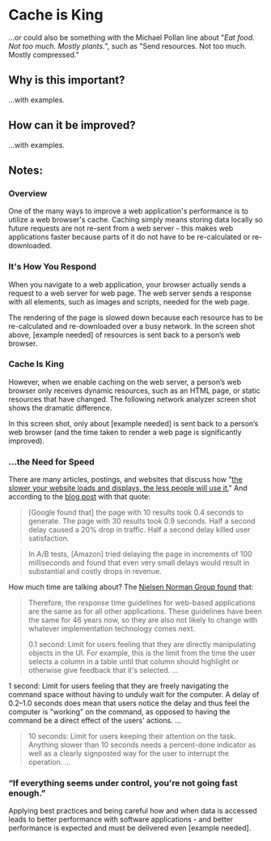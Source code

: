 # Cache is King

...or could also be something with the Michael Pollan line about "_Eat food. Not too much. Mostly plants._", such as "Send resources.  Not too much.  Mostly compressed."

## Why is this important?

...with examples.

## How can it be improved?

...with examples.


## Notes:

### Overview
One of the many ways to improve a web application's performance is to utilize a web browser's cache.  Caching simply means storing data locally so future requests are not re-sent from a web server - this makes web applications faster because parts of it do not have to be re-calculated or re-downloaded.

### It's How You Respond
When you navigate to a web application, your browser actually sends a request to a web server for web page.  The web server sends a response with all elements, such as images and scripts, needed for the web page.

The rendering of the page is slowed down because each resource has to be re-calculated and re-downloaded over a busy network.  In the screen shot above, [example needed] of resources is sent back to a person’s web browser.

### Cache Is King
However, when we enable caching on the web server, a person’s web browser only receives dynamic resources, such as an HTML page, or static resources that have changed.  The following network analyzer screen shot shows the dramatic difference.

In this screen shot, only about [example needed] is sent back to a person’s web browser (and the time taken to render a web page is significantly improved).

### ...the Need for Speed

There are many articles, postings, and websites that discuss how "[the slower your website loads and displays, the less people will use it.](http://blog.codinghorror.com/performance-is-a-feature/)"  And according to the [blog post](http://blog.codinghorror.com/performance-is-a-feature/) with that quote:

> [Google found that] the page with 10 results took 0.4 seconds to generate. The page with 30 results took 0.9 seconds. Half a second delay caused a 20% drop in traffic. Half a second delay killed user satisfaction.

>In A/B tests, [Amazon] tried delaying the page in increments of 100 milliseconds and found that even very small delays would result in substantial and costly drops in revenue.

How much time are talking about?  The [Nielsen Norman Group found](https://www.nngroup.com/articles/response-times-3-important-limits/) that:

>Therefore, the response time guidelines for web-based applications are the same as for all other applications. These guidelines have been the same for 46 years now, so they are also not likely to change with whatever implementation technology comes next.
>
>0.1 second: Limit for users feeling that they are directly manipulating objects in the UI. For example, this is the limit from the time the user selects a column in a table until that column should highlight or otherwise give feedback that it's selected. ...
>
1 second: Limit for users feeling that they are freely navigating the command space without having to unduly wait for the computer. A delay of 0.2–1.0 seconds does mean that users notice the delay and thus feel the computer is "working" on the command, as opposed to having the command be a direct effect of the users' actions. ...
>
>10 seconds: Limit for users keeping their attention on the task. Anything slower than 10 seconds needs a percent-done indicator as well as a clearly signposted way for the user to interrupt the operation. ...

### “If everything seems under control, you're not going fast enough.”

Applying best practices and being careful how and when data is accessed leads to better performance with software applications - and better performance is expected and must be delivered even [example needed].
